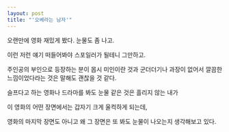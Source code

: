 ```yaml
---
layout: post
title: "'오베라는 남자'"
---
```



오랜만에 영화 재밌게 봤다. 눈물도 좀 나고. 




이런 저런 얘기 떠들어봐야 스포일러가 될테니 그만하고.




주인공의 부인으로 등장하는 분이 몹시 미인이란 것과 군더더기나 과장이 없어서 깔끔한 느낌이었다라는 것은 말해도 괜찮을 것 같다.




슬프다고 하는 영화나 드라마를 봐도 눈물 같은 것은 흘리지 않는 내가 




이 영화의 어떤 장면에서는 갑자기 크게 울컥하게 되는데, 




영화의 마지막 장면도 아니고 왜 그 장면은 또 봐도 눈물이 나오는지 생각해보고 있다. 








